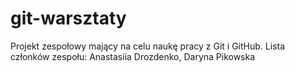 # git-warsztaty
Projekt zespołowy mający na celu naukę pracy z Git i GitHub.
Lista członków zespołu: Anastasiia Drozdenko, Daryna Pikowska
